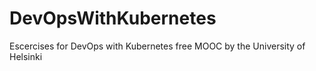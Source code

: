 # DevOpsWithKubernetes
Escercises for DevOps with Kubernetes free MOOC by the University of Helsinki
